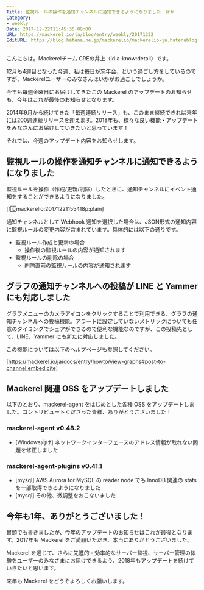 ```yaml
---
Title: 監視ルールの操作を通知チャンネルに通知できるようになりました　ほか
Category:
- weekly
Date: 2017-12-22T11:45:35+09:00
URL: https://mackerel.io/ja/blog/entry/weekly/20171222
EditURL: https://blog.hatena.ne.jp/mackerelio/mackerelio-ja.hatenablog.mackerel.io/atom/entry/8599973812328550316
---
```


こんにちは。Mackerelチーム CREの井上（id:a-know:detail）です。

12月も4週目となった今週、私は毎日が忘年会、という過ごし方をしているのですが、Mackerelユーザーのみなさんはいかがお過ごしでしょうか。

今年も毎週金曜日にお届けしてきたこの Mackerel のアップデートのお知らせも、今年はこれが最後のお知らせとなります。

2014年9月から続けてきた「毎週連続リリース」も、このまま継続できれば来年には200週連続リリースを迎えます。2018年も、様々な良い機能・アップデートをみなさんにお届けしていきたいと思っています！

それでは、今週のアップデート内容をお知らせします。


## 監視ルールの操作を通知チャンネルに通知できるようになりました
監視ルールを操作（作成/更新/削除）したときに、通知チャンネルにイベント通知をすることができるようになりました。

[f:id:mackerelio:20171221155418p:plain]

通知チャンネルとして Webhook 通知を選択した場合は、JSON形式の通知内容に監視ルールの変更内容が含まれています。具体的には以下の通りです。

- 監視ルール作成と更新の場合
    - 操作後の監視ルールの内容が通知されます
- 監視ルールの削除の場合
    - 削除直前の監視ルールの内容が通知されます


## グラフの通知チャンネルへの投稿が LINE と Yammer にも対応しました
グラフメニューのカメラアイコンをクリックすることで利用できる、グラフの通知チャンネルへの投稿機能。アラートに設定していないメトリックについても任意のタイミングでシェアができるので便利な機能なのですが、この投稿先として、LINE、Yammer にも新たに対応しました。

この機能については以下のヘルプページも参照してください。



[https://mackerel.io/ja/docs/entry/howto/view-graphs#post-to-channel:embed:cite]




## Mackerel 関連 OSS をアップデートしました
以下のとおり、mackerel-agent をはじめとした各種 OSS をアップデートしました。コントリビュートくださった皆様、ありがとうございました！

### mackerel-agent v0.48.2
- [Windows向け] ネットワークインターフェースのアドレス情報が取れない問題を修正しました

### mackerel-agent-plugins v0.41.1
- [mysql] AWS Aurora for MySQL の reader node でも InnoDB 関連の stats を一部取得できるようになりました
- [mysql] その他、微調整をおこないました


## 今年も1年、ありがとうございました！
冒頭でも書きましたが、今年のアップデートのお知らせはこれが最後となります。2017年も Mackerel をご愛顧いただき、本当にありがとうございました。

Mackerel を通じて、さらに先進的・効率的なサーバー監視、サーバー管理の体験をユーザーのみなさまにお届けできるよう、2018年もアップデートを続けていきたいと思います。

来年も Mackerel をどうぞよろしくお願いします。
